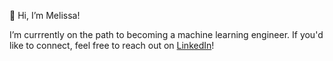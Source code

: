 👋 Hi, I’m Melissa! 

 I’m currrently on the path to becoming a machine learning engineer. If you'd like to connect, feel free to reach out on [LinkedIn](https://www.linkedin.com/in/melissa-wong-a3786a65/)!



<!---
mel-wong/mel-wong is a ✨ special ✨ repository because its `README.md` (this file) appears on your GitHub profile.
You can click the Preview link to take a look at your changes.
--->

